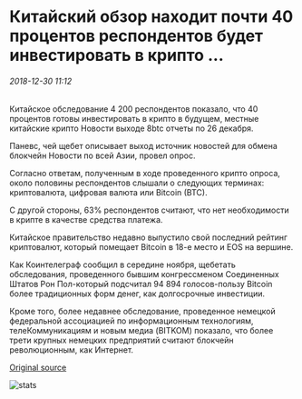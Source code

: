 # Китайский обзор находит почти 40 процентов респондентов будет инвестировать в крипто ...

###### 2018-12-30 11:12

Китайское обследование 4 200 респондентов показало, что 40 процентов готовы инвестировать в крипто в будущем, местные китайские крипто Новости выходе 8btc отчеты по 26 декабря.

Паневс, чей щебет описывает выход источник новостей для обмена блокчейн Новости по всей Азии, провел опрос.

Согласно ответам, полученным в ходе проведенного крипто опроса, около половины респондентов слышали о следующих терминах: криптовалюта, цифровая валюта или Bitcoin (BTC).

С другой стороны, 63% респондентов считают, что нет необходимости в крипте в качестве средства платежа.

Китайское правительство недавно выпустило свой последний рейтинг криптовалют, который помещает Bitcoin в 18-е место и EOS на вершине.

Как Коинтелеграф сообщил в середине ноября, щебетать обследования, проведенного бывшим конгрессменом Соединенных Штатов Рон Пол-который подсчитал 94 894 голосов-пользу Bitcoin более традиционных форм денег, как долгосрочные инвестиции.

Кроме того, более недавнее обследование, проведенное немецкой федеральной ассоциацией по информационным технологиям, телеКоммуникациям и новым медиа (BITKOM) показало, что более трети крупных немецких предприятий считают блокчейн революционным, как Интернет.

[Original source](https://cointelegraph.com/news/chinese-survey-finds-nearly-40-percent-of-respondents-would-invest-in-crypto)

![stats](https://c.statcounter.com/11760860/0/a89fa40b/1/ "stats")